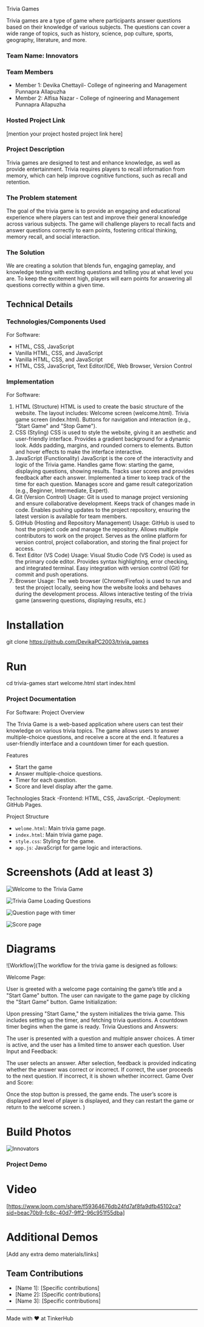 Trivia Games

Trivia games are a type of game where participants answer questions based on their knowledge of various subjects. The questions can cover a wide range of topics, such as history, science, pop culture, sports, geography, literature, and more.
### Team Name: Innovators


### Team Members
- Member 1: Devika Chettayil- College of ngineering and Management Punnapra Allapuzha
- Member 2: Alfisa Nazar - College of ngineering and Management Punnapra Allapuzha
  

### Hosted Project Link
[mention your project hosted project link here]

### Project Description

Trivia games are designed to test and enhance knowledge, as well as provide entertainment.  Trivia requires players to recall information from memory, which can help improve cognitive functions, such as recall and retention. 

### The Problem statement
The goal of the trivia game is to provide an engaging and educational experience where players can test and improve their general knowledge across various subjects. The game will challenge players to recall facts and answer questions correctly to earn points, fostering critical thinking, memory recall, and social interaction.

### The Solution
We are creating a solution that blends fun, engaging gameplay, and knowledge testing with exciting questions and telling you at what level you are. To keep the excitement high, players will earn points for answering all questions correctly within a given time.

## Technical Details
### Technologies/Components Used
For Software:
- HTML, CSS, JavaScript
- Vanilla HTML, CSS, and JavaScript
- Vanilla HTML, CSS, and JavaScript
- HTML, CSS, JavaScript, Text Editor/IDE, Web Browser, Version Control


### Implementation
For Software:
1. HTML (Structure)
HTML is used to create the basic structure of the website. The layout includes:
Welcome screen (welcome.html).
Trivia game screen (index.html).
Buttons for navigation and interaction (e.g., "Start Game" and "Stop Game").
2. CSS (Styling)
CSS is used to style the website, giving it an aesthetic and user-friendly interface.
Provides a gradient background for a dynamic look.
Adds padding, margins, and rounded corners to elements.
Button and hover effects to make the interface interactive.
3. JavaScript (Functionality)
JavaScript is the core of the interactivity and logic of the Trivia game.
Handles game flow: starting the game, displaying questions, showing results.
Tracks user scores and provides feedback after each answer.
Implemented a timer to keep track of the time for each question.
Manages score and game result categorization (e.g., Beginner, Intermediate, Expert).
4. Git (Version Control)
Usage: Git is used to manage project versioning and ensure collaborative development.
Keeps track of changes made in code.
Enables pushing updates to the project repository, ensuring the latest version is available for team members.
5. GitHub (Hosting and Repository Management)
Usage: GitHub is used to host the project code and manage the repository.
Allows multiple contributors to work on the project.
Serves as the online platform for version control, project collaboration, and storing the final project for access.
6. Text Editor (VS Code)
Usage: Visual Studio Code (VS Code) is used as the primary code editor.
Provides syntax highlighting, error checking, and integrated terminal.
Easy integration with version control (Git) for commit and push operations.
7. Browser
Usage: The web browser (Chrome/Firefox) is used to run and test the project locally, seeing how the website looks and behaves during the development process.
Allows interactive testing of the trivia game (answering questions, displaying results, etc.)

# Installation
git clone https://github.com/DevikaPC2003/trivia_games

# Run
cd trivia-games
start welcome.html
start index.html


### Project Documentation
For Software:
Project Overview

The Trivia Game is a web-based application where users can test their knowledge on various trivia topics. The game allows users to  answer multiple-choice questions, and receive a score at the end. It features a user-friendly interface and a countdown timer for each question.

Features
- Start the game
- Answer multiple-choice questions.
- Timer for each question.
- Score and level display after the game.

Technologies Stack
-Frontend: HTML, CSS, JavaScript.
-Deployment: GitHub Pages.

Project Structure
- `welome.html`: Main trivia game page.
- `index.html`: Main trivia game page.
- `style.css`: Styling for the game.
- `app.js`: JavaScript for game logic and interactions.

# Screenshots (Add at least 3)
![Welcome to the Trivia Game](./Screenshots/screenshot-1738464911928.png)


![Trivia Game Loading Questions](./Screenshots/screenshot-1738465239848.png)


![Question page with timer](./Screenshots/screenshot-1738465276596.png)


![Score page](./Screenshots/screenshot-1738465413456.png)



# Diagrams
![Workflow](The workflow for the trivia game is designed as follows:

Welcome Page:

User is greeted with a welcome page containing the game’s title and a "Start Game" button.
The user can navigate to the game page by clicking the "Start Game" button.
Game Initialization:

Upon pressing "Start Game," the system initializes the trivia game. This includes setting up the timer, and fetching trivia questions.
A countdown timer begins when the game is ready.
Trivia Questions and Answers:

The user is presented with a question and multiple answer choices.
A timer is active, and the user has a limited time to answer each question.
User Input and Feedback:

The user selects an answer. After selection, feedback is provided indicating whether the answer was correct or incorrect.
If correct, the user proceeds to the next question. If incorrect, it is shown whether incorrect.
Game Over and Score:

Once the stop button is pressed, the game ends.
The user’s score is displayed and level of player is displayed, and they can restart the game or return to the welcome screen.
)

# Build Photos
![Innovators](https://drive.google.com/file/d/1g4fhkX-Y9glSoq0veHsKF-NIKNAXvxg7/view?usp=drive_link)



### Project Demo
# Video
[https://www.loom.com/share/f59364676db24fd7af8fa9dfb45102ca?sid=beac70b9-fc8c-40d7-9ff2-96c951f55dba]


# Additional Demos
[Add any extra demo materials/links]

## Team Contributions
- [Name 1]: [Specific contributions]
- [Name 2]: [Specific contributions]
- [Name 3]: [Specific contributions]

---
Made with ❤️ at TinkerHub
